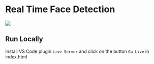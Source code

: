 # Real Time Face Detection
<img src="https://i0.wp.com/rankone.io/wp-content/uploads/2018/11/howfrworks.png?resize=1080%2C675&ssl=1"/>

## Run Locally
Install VS Code plugin `Live Server` and click on the button `Go Live` in index.html
